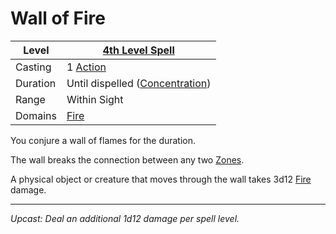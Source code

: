# Wall of Fire

| Level    | [4th Level Spell](4th%20Level%20Spells.md)                           |
| -------- | --------------------------------------------------------------------- |
| Casting  | 1 [Action](../../../../Game%20Procedures/Core%20Procedures/Action.md) |
| Duration | Until dispelled ([Concentration](../../Concentration.md))             |
| Range    | Within Sight                                                          |
| Domains  | [Fire](../../Spell%20Domains/Fire.md)                                 |

You conjure a wall of flames for the duration.

The wall breaks the connection between any two [Zones](../../../../Game%20Procedures/Core%20Procedures/Zone.md).

A physical object or creature that moves through the wall takes 3d12 [Fire](../../../../Game%20Procedures/Combat/Damage/Damage%20Types/Fire.md) damage.

---
*Upcast: Deal an additional 1d12 damage per spell level.*
